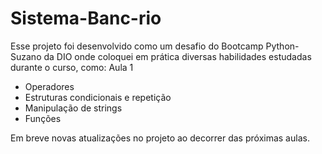 # Sistema-Banc-rio

Esse projeto foi desenvolvido como um desafio do Bootcamp Python-Suzano da DIO onde coloquei em prática diversas habilidades estudadas durante o curso, como:
Aula 1
* Operadores
* Estruturas condicionais e repetição
* Manipulação de strings
* Funções

Em breve novas atualizações no projeto ao decorrer das próximas aulas.
